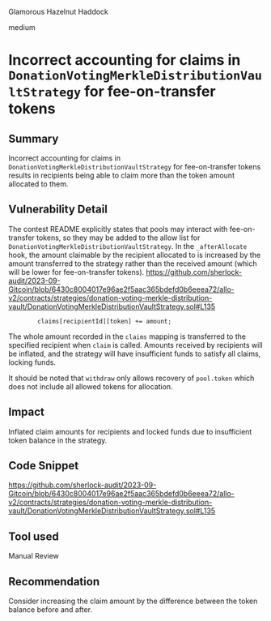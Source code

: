 Glamorous Hazelnut Haddock

medium

# Incorrect accounting for claims in `DonationVotingMerkleDistributionVaultStrategy` for fee-on-transfer tokens
## Summary
Incorrect accounting for claims in `DonationVotingMerkleDistributionVaultStrategy` for fee-on-transfer tokens results in recipients being able to claim more than the token amount allocated to them.

## Vulnerability Detail
The contest README explicitly states that pools may interact with fee-on-transfer tokens, so they may be added to the allow list for `DonationVotingMerkleDistributionVaultStrategy`.  In the `_afterAllocate` hook, the amount claimable by the recipient allocated to is increased by the amount transferred to the strategy rather than the received amount (which will be lower for fee-on-transfer tokens).
https://github.com/sherlock-audit/2023-09-Gitcoin/blob/6430c8004017e96ae2f5aac365bdefd0b6eeea72/allo-v2/contracts/strategies/donation-voting-merkle-distribution-vault/DonationVotingMerkleDistributionVaultStrategy.sol#L135
```solidity
        claims[recipientId][token] += amount;
```
The whole amount recorded in the `claims` mapping is transferred to the specified recipient when `claim` is called. Amounts received by recipients will be inflated, and the strategy will have insufficient funds to satisfy all claims, locking funds.

It should be noted that `withdraw` only allows recovery of `pool.token` which does not include all allowed tokens for allocation.

## Impact
Inflated claim amounts for recipients and locked funds due to insufficient token balance in the strategy.

## Code Snippet
https://github.com/sherlock-audit/2023-09-Gitcoin/blob/6430c8004017e96ae2f5aac365bdefd0b6eeea72/allo-v2/contracts/strategies/donation-voting-merkle-distribution-vault/DonationVotingMerkleDistributionVaultStrategy.sol#L135

## Tool used

Manual Review

## Recommendation
Consider increasing the claim amount by the difference between the token balance before and after.